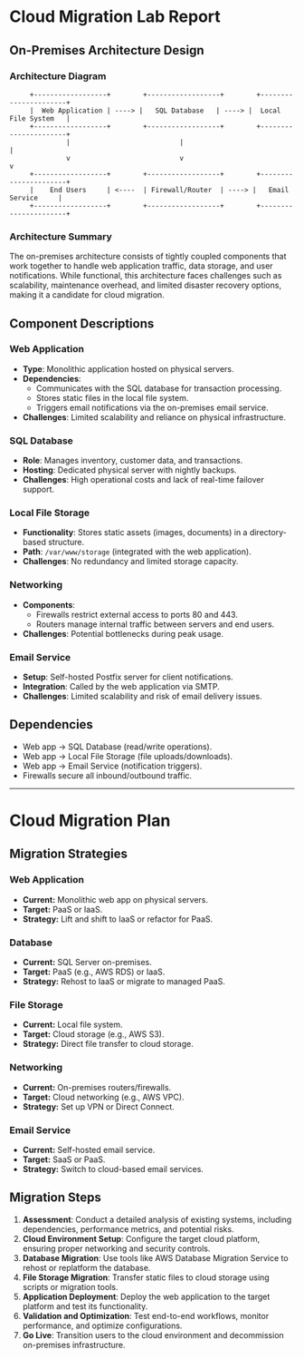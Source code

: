 # Cloud Migration Lab Report

## On-Premises Architecture Design  

### Architecture Diagram  

         +------------------+        +------------------+        +----------------------+
         |  Web Application | ----> |   SQL Database   | ----> |  Local File System   |
         +------------------+        +------------------+        +----------------------+
                  |                           |                            |
                  v                           v                            v
         +------------------+        +------------------+        +----------------------+
         |    End Users     | <----  | Firewall/Router  | ----> |   Email Service     |
         +------------------+        +------------------+        +----------------------+

### Architecture Summary
The on-premises architecture consists of tightly coupled components that work together to handle web application traffic, data storage, and user notifications. While functional, this architecture faces challenges such as scalability, maintenance overhead, and limited disaster recovery options, making it a candidate for cloud migration.

## Component Descriptions  

### Web Application  
- **Type**: Monolithic application hosted on physical servers.  
- **Dependencies**:  
  - Communicates with the SQL database for transaction processing.  
  - Stores static files in the local file system.  
  - Triggers email notifications via the on-premises email service.  
- **Challenges**: Limited scalability and reliance on physical infrastructure.

### SQL Database  
- **Role**: Manages inventory, customer data, and transactions.  
- **Hosting**: Dedicated physical server with nightly backups.  
- **Challenges**: High operational costs and lack of real-time failover support.

### Local File Storage  
- **Functionality**: Stores static assets (images, documents) in a directory-based structure.  
- **Path**: `/var/www/storage` (integrated with the web application).  
- **Challenges**: No redundancy and limited storage capacity.  

### Networking  
- **Components**:  
  - Firewalls restrict external access to ports 80  and 443.  
  - Routers manage internal traffic between servers and end users.  
- **Challenges**: Potential bottlenecks during peak usage.  

### Email Service  
- **Setup**: Self-hosted Postfix server for client notifications.  
- **Integration**: Called by the web application via SMTP.  
- **Challenges**: Limited scalability and risk of email delivery issues.

## Dependencies  
- Web app → SQL Database (read/write operations).  
- Web app → Local File Storage (file uploads/downloads).  
- Web app → Email Service (notification triggers).  
- Firewalls secure all inbound/outbound traffic.  

---

# Cloud Migration Plan

## Migration Strategies

### Web Application  
- **Current:** Monolithic web app on physical servers.  
- **Target:** PaaS or IaaS.  
- **Strategy:** Lift and shift to IaaS or refactor for PaaS.  

### Database  
- **Current:** SQL Server on-premises.  
- **Target:** PaaS (e.g., AWS RDS) or IaaS.  
- **Strategy:** Rehost to IaaS or migrate to managed PaaS.  

### File Storage  
- **Current:** Local file system.  
- **Target:** Cloud storage (e.g., AWS S3).  
- **Strategy:** Direct file transfer to cloud storage.  

### Networking  
- **Current:** On-premises routers/firewalls.  
- **Target:** Cloud networking (e.g., AWS VPC).  
- **Strategy:** Set up VPN or Direct Connect.  

### Email Service  
- **Current:** Self-hosted email service.  
- **Target:** SaaS or PaaS.  
- **Strategy:** Switch to cloud-based email services.  

## Migration Steps
1. **Assessment**: Conduct a detailed analysis of existing systems, including dependencies, performance metrics, and potential risks.  
2. **Cloud Environment Setup**: Configure the target cloud platform, ensuring proper networking and security controls.  
3. **Database Migration**: Use tools like AWS Database Migration Service to rehost or replatform the database.  
4. **File Storage Migration**: Transfer static files to cloud storage using scripts or migration tools.  
5. **Application Deployment**: Deploy the web application to the target platform and test its functionality.  
6. **Validation and Optimization**: Test end-to-end workflows, monitor performance, and optimize configurations.  
7. **Go Live**: Transition users to the cloud environment and decommission on-premises infrastructure.

